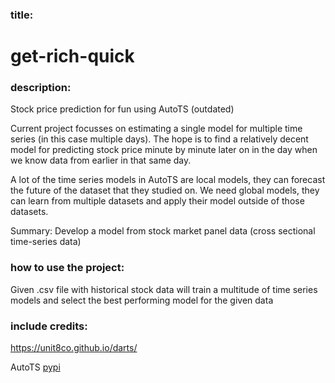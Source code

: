### title:

# get-rich-quick

### description:

Stock price prediction for fun using AutoTS (outdated)

Current project focusses on estimating a single model for multiple time series (in this case multiple days).
The hope is to find a relatively decent model for predicting stock price minute by minute later on in the day
when we know data from earlier in that same day.

A lot of the time series models in AutoTS are local models, they can forecast the future of the dataset that they studied on.
We need global models, they can learn from multiple datasets and apply their model outside of those datasets.

Summary: Develop a model from stock market panel data (cross sectional time-series data)


### how to use the project:

Given .csv file with historical stock data will train a multitude of time series models and select the best performing model for the given data

### include credits:
https://unit8co.github.io/darts/

AutoTS [pypi](https://pypi.org/project/AutoTS/)